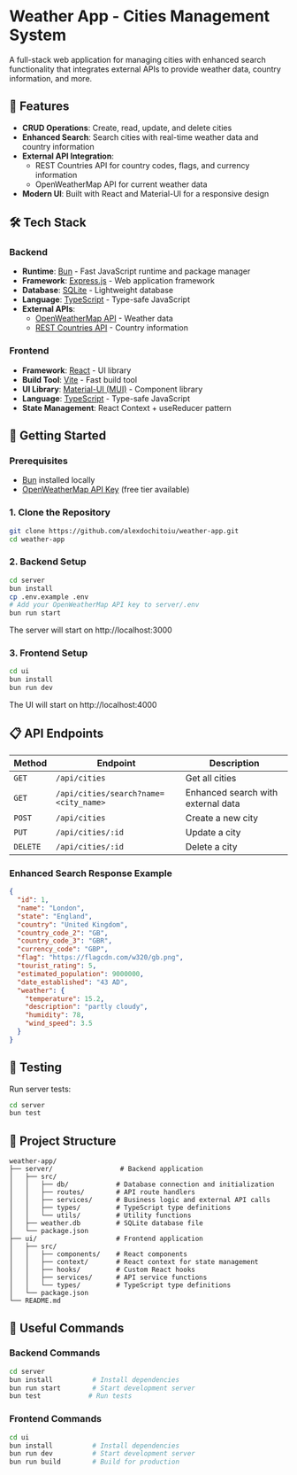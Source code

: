 # Weather App - Cities Management System

A full-stack web application for managing cities with enhanced search functionality that integrates external APIs to provide weather data, country information, and more.

## 🌟 Features

- **CRUD Operations**: Create, read, update, and delete cities
- **Enhanced Search**: Search cities with real-time weather data and country information
- **External API Integration**: 
  - REST Countries API for country codes, flags, and currency information
  - OpenWeatherMap API for current weather data
- **Modern UI**: Built with React and Material-UI for a responsive design

## 🛠 Tech Stack

### Backend
- **Runtime**: [Bun](https://bun.sh/) - Fast JavaScript runtime and package manager
- **Framework**: [Express.js](https://expressjs.com/) - Web application framework
- **Database**: [SQLite](https://www.sqlite.org/) - Lightweight database
- **Language**: [TypeScript](https://www.typescriptlang.org/) - Type-safe JavaScript
- **External APIs**:
  - [OpenWeatherMap API](https://openweathermap.org/api) - Weather data
  - [REST Countries API](https://restcountries.com/) - Country information

### Frontend
- **Framework**: [React](https://react.dev/) - UI library
- **Build Tool**: [Vite](https://vitejs.dev/) - Fast build tool
- **UI Library**: [Material-UI (MUI)](https://mui.com/) - Component library
- **Language**: [TypeScript](https://www.typescriptlang.org/) - Type-safe JavaScript
- **State Management**: React Context + useReducer pattern

## 🚀 Getting Started

### Prerequisites

- [Bun](https://bun.sh/) installed locally
- [OpenWeatherMap API Key](https://openweathermap.org/api) (free tier available)

### 1. Clone the Repository

```bash
git clone https://github.com/alexdochitoiu/weather-app.git
cd weather-app
```

### 2. Backend Setup

```bash
cd server
bun install
cp .env.example .env
# Add your OpenWeatherMap API key to server/.env
bun run start
```

The server will start on http://localhost:3000

### 3. Frontend Setup

```bash
cd ui
bun install
bun run dev
```

The UI will start on http://localhost:4000

## 📋 API Endpoints

| Method | Endpoint | Description |
|--------|----------|-------------|
| `GET` | `/api/cities` | Get all cities |
| `GET` | `/api/cities/search?name=<city_name>` | Enhanced search with external data |
| `POST` | `/api/cities` | Create a new city |
| `PUT` | `/api/cities/:id` | Update a city |
| `DELETE` | `/api/cities/:id` | Delete a city |

### Enhanced Search Response Example

```json
{
  "id": 1,
  "name": "London",
  "state": "England",
  "country": "United Kingdom",
  "country_code_2": "GB",
  "country_code_3": "GBR",
  "currency_code": "GBP",
  "flag": "https://flagcdn.com/w320/gb.png",
  "tourist_rating": 5,
  "estimated_population": 9000000,
  "date_established": "43 AD",
  "weather": {
    "temperature": 15.2,
    "description": "partly cloudy",
    "humidity": 78,
    "wind_speed": 3.5
  }
}
```

## 🧪 Testing

Run server tests:

```bash
cd server
bun test
```

## 📁 Project Structure

```
weather-app/
├── server/                 # Backend application
│   ├── src/
│   │   ├── db/            # Database connection and initialization
│   │   ├── routes/        # API route handlers
│   │   ├── services/      # Business logic and external API calls
│   │   ├── types/         # TypeScript type definitions
│   │   └── utils/         # Utility functions
│   ├── weather.db         # SQLite database file
│   └── package.json
├── ui/                    # Frontend application
│   ├── src/
│   │   ├── components/    # React components
│   │   ├── context/       # React context for state management
│   │   ├── hooks/         # Custom React hooks
│   │   ├── services/      # API service functions
│   │   └── types/         # TypeScript type definitions
│   └── package.json
└── README.md
```

## 🔧 Useful Commands

### Backend Commands
```bash
cd server
bun install          # Install dependencies
bun run start        # Start development server
bun test            # Run tests
```

### Frontend Commands
```bash
cd ui
bun install          # Install dependencies
bun run dev          # Start development server
bun run build        # Build for production
```


